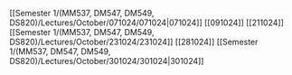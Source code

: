 [[Semester 1/(MM537, DM547, DM549, DS820)/Lectures/October/071024/071024|071024]]
[[091024]]
[[211024]]
[[Semester 1/(MM537, DM547, DM549, DS820)/Lectures/October/231024/231024]]
[[281024]]
[[Semester 1/(MM537, DM547, DM549, DS820)/Lectures/October/301024/301024|301024]]
